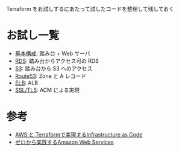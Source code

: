 Terraform をお試しするにあたって試したコードを整理して残しておく

# お試し一覧

- [基本構成](https://github.com/you1025/terraform_aws_sample/tree/main/01.base): 踏み台 + Web サーバ
- [RDS](https://github.com/you1025/terraform_aws_sample/tree/main/02.rds): 踏み台からアクセス可の RDS
- [S3](https://github.com/you1025/terraform_aws_sample/tree/main/03.s3): 踏み台から S3 へのアクセス
- [Route53](https://github.com/you1025/terraform_aws_sample/tree/main/04.route53): Zone と A レコード
- [ELB](https://github.com/you1025/terraform_aws_sample/tree/main/05.elb): ALB
- [SSL/TLS](https://github.com/you1025/terraform_aws_sample/tree/main/06.tls): ACM による実現

# 参考

- [AWS と Terraformで実現するInfrastructure as Code](https://www.udemy.com/course/iac-with-terraform/)
- [ゼロから実践するAmazon Web Services](https://www.udemy.com/course/aws-and-infra/)
